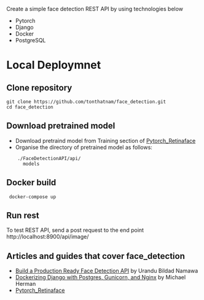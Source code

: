 Create a simple face detection REST API by using technologies below
 
 * Pytorch
 * Django
 * Docker
 * PostgreSQL

# Local Deploymnet
 
## Clone repository
 ```console
 git clone https://github.com/tonthatnam/face_detection.git
 cd face_detection
```
## Download pretrained model
 * Download pretraind model from Training section of [Pytorch_Retinaface](https://github.com/biubug6/Pytorch_Retinaface)
 * Organise the directory of pretrained model as follows:
```
    ./FaceDetectionAPI/api/
      models
```
## Docker build
```console
 docker-compose up
```
## Run rest
 To test REST API, send a post request to the end point http://localhost:8900/api/image/

## Articles and guides that cover face_detection

 * [Build a Production Ready Face Detection API](https://medium.com/devcnairobi/build-a-production-ready-face-detection-api-part-1-c56cbe9592bf) by Urandu Bildad Namawa
 * [Dockerizing Django with Postgres, Gunicorn, and Nginx](https://testdriven.io/blog/dockerizing-django-with-postgres-gunicorn-and-nginx/#gunicorn) by Michael Herman
 * [Pytorch_Retinaface](https://github.com/biubug6/Pytorch_Retinaface)

